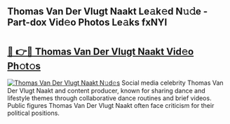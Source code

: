 ## Thomas Van Der Vlugt Naakt Le𝚊k𝚎d N𝚞𝚍e - Part-dox Vid𝚎o Photos Le𝚊ks fxNYl

# <h2><a href="http://fb8hbk4.evod.top/?m=Thomas+Van+Der+Vlugt+Naakt">🔗 👉🔴 Thomas Van Der Vlugt Naakt Vid𝚎o Ph𝚘t𝚘s</a></h2>

[![Thomas Van Der Vlugt Naakt N𝚞d𝚎s](https://i.imgur.com/8V9OHl7.gif)](http://fb8hbk4.evod.top/?m=Thomas+Van+Der+Vlugt+Naakt)
Social media celebrity Thomas Van Der Vlugt Naakt and content producer, known for sharing dance and lifestyle themes through collaborative dance routines and brief videos. Public figures Thomas Van Der Vlugt Naakt often face criticism for their political positions. 
